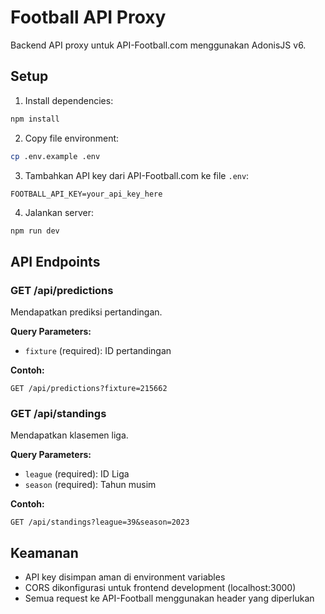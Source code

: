 # Football API Proxy

Backend API proxy untuk API-Football.com menggunakan AdonisJS v6.

## Setup

1. Install dependencies:
```bash
npm install
```

2. Copy file environment:
```bash
cp .env.example .env
```

3. Tambahkan API key dari API-Football.com ke file `.env`:
```
FOOTBALL_API_KEY=your_api_key_here
```

4. Jalankan server:
```bash
npm run dev
```

## API Endpoints

### GET /api/predictions
Mendapatkan prediksi pertandingan.

**Query Parameters:**
- `fixture` (required): ID pertandingan

**Contoh:**
```
GET /api/predictions?fixture=215662
```

### GET /api/standings
Mendapatkan klasemen liga.

**Query Parameters:**
- `league` (required): ID Liga
- `season` (required): Tahun musim

**Contoh:**
```
GET /api/standings?league=39&season=2023
```

## Keamanan

- API key disimpan aman di environment variables
- CORS dikonfigurasi untuk frontend development (localhost:3000)
- Semua request ke API-Football menggunakan header yang diperlukan